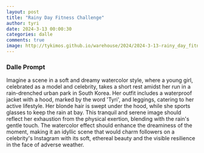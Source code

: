 ```yaml
---
layout: post
title: "Rainy Day Fitness Challenge"
author: tyri
date: 2024-3-13 00:00:30
categories: dalle
comments: true
image: http://tykimos.github.io/warehouse/2024/2024-3-13-rainy_day_fitness_challenge_title.jpeg
---
```


### Dalle Prompt

Imagine a scene in a soft and dreamy watercolor style, where a young girl, celebrated as a model and celebrity, takes a short rest amidst her run in a rain-drenched urban park in South Korea. Her outfit includes a waterproof jacket with a hood, marked by the word 'Tyri', and leggings, catering to her active lifestyle. Her blonde hair is swept under the hood, while she sports glasses to keep the rain at bay. This tranquil and serene image should reflect her exhaustion from the physical exertion, blending with the rain's gentle touch. The watercolor effect should enhance the dreaminess of the moment, making it an idyllic scene that would charm followers on a celebrity's Instagram with its soft, ethereal beauty and the visible resilience in the face of adverse weather.

